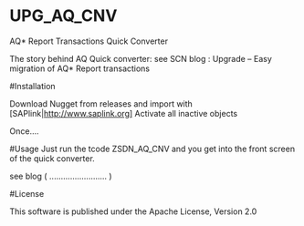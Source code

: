 # UPG_AQ_CNV
AQ* Report Transactions Quick Converter

The story behind AQ Quick converter: see SCN blog : Upgrade – Easy migration of AQ* Report transactions

#Installation

Download Nugget from releases and import with [SAPlink|http://www.saplink.org]
Activate all inactive objects


Once....

#Usage
Just run the tcode ZSDN_AQ_CNV and you get into the front screen of the quick converter.

see blog ( ......................... )

#License

This software is published under the Apache License, Version 2.0
